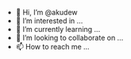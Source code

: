 - 👋 Hi, I’m @akudew
- 👀 I’m interested in ...
- 🌱 I’m currently learning ...
- 💞️ I’m looking to collaborate on ...
- 📫 How to reach me ...

<!---
akudew/akudew is a ✨ special ✨ repository because its `README.md` (this file) appears on your GitHub profile.
You can click the Preview link to take a look at your changes.
--->
